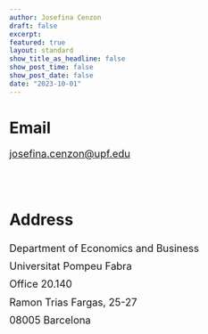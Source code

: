 ```yaml
---
author: Josefina Cenzon
draft: false
excerpt:
featured: true
layout: standard 
show_title_as_headline: false
show_post_time: false
show_post_date: false
date: "2023-10-01"
---
```


<!-- ##### Short summary -->


# Email
<p style="font-size:18px">
  <a href="mailto: josefina.cenzon@upf.edu">josefina.cenzon@upf.edu</a>
</p>


<br>
<br>

# Address

<p style="font-size:18px; line-height:1.8">
  Department of Economics and Business
    <br>
  Universitat Pompeu Fabra
  <br>
  Office 20.140
  <br> 
  Ramon Trias Fargas, 25-27
  <br>
  08005 Barcelona
</p>


<br>
<br>
<br>
<br>
<br>
<br>
